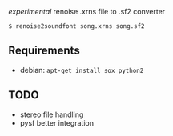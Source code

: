 *experimental* renoise .xrns file to .sf2 converter

    $ renoise2soundfont song.xrns song.sf2
   
## Requirements

* debian: `apt-get install sox python2`

## TODO

* stereo file handling
* pysf better integration
